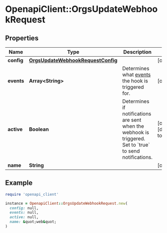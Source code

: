 # OpenapiClient::OrgsUpdateWebhookRequest

## Properties

| Name | Type | Description | Notes |
| ---- | ---- | ----------- | ----- |
| **config** | [**OrgsUpdateWebhookRequestConfig**](OrgsUpdateWebhookRequestConfig.md) |  | [optional] |
| **events** | **Array&lt;String&gt;** | Determines what [events](https://docs.github.com/webhooks/event-payloads) the hook is triggered for. | [optional] |
| **active** | **Boolean** | Determines if notifications are sent when the webhook is triggered. Set to &#x60;true&#x60; to send notifications. | [optional][default to true] |
| **name** | **String** |  | [optional] |

## Example

```ruby
require 'openapi_client'

instance = OpenapiClient::OrgsUpdateWebhookRequest.new(
  config: null,
  events: null,
  active: null,
  name: &quot;web&quot;
)
```

